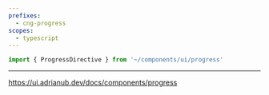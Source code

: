 ```yaml
---
prefixes:
  - cng-progress
scopes:
  - typescript
---
```


```ts
import { ProgressDirective } from '~/components/ui/progress'
```

---

https://ui.adrianub.dev/docs/components/progress
